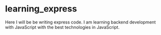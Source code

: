 # learning_express
Here I will be be writing express code. I am learning backend development with JavaScript with the best technologies in JavaScript.
